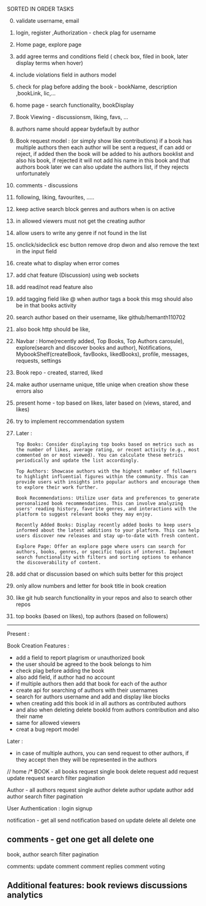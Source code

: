 SORTED IN ORDER TASKS 

00) validate username, email
01) login, register ,Authorization - check plag for username
1) Home page, explore page
2) add agree terms and conditions field ( check box, filed in book, later display terms when hover)
3) include violations field in authors model
4) check for plag before adding the book - bookName, description ,bookLink, lic,...
5) home page - search functionality, bookDisplay
6) Book Viewing - discussionsm, liking, favs, ...
7) authors name should appear bydefault by author
8) Book request model : (or simply show like contributions)
    if a book has multiple authors then each author will be sent a request, if can add or reject, if added then the book will be added to his authors booklist and also his  book, if rejected it will not add his name in this book and that authors book 
    later we can also update the authors list, if they rejects unfortunately
9) comments - discussions
10) following, liking, favourites, .....
11) keep active search block genres and authors when is on active
12) in allowed viewers must not get the creating author
13) allow users to write any genre if not found in the list
14) onclick/sideclick esc button remove drop dwon and also remove the text in the input field
15) create what to display when error comes
16) add chat feature (Discussion) using web sockets
17) add read/not read feature also
18) add tagging field like @ when author tags a book this msg should also be in that books activity
19) search author based on their username, like github/hemanth110702
20) also book http should be like, 
21) Navbar : Home(recently added, Top Books, Top Authors carosule), explore(search and discover books and author), Notifications, MybookShelf(createBook, favBooks, likedBooks), profile, messages, requests, settings
22) Book repo - created, starred, liked
23) make author username unique, title uniqe when creation show these errors also
24) present home - top based on likes, later based on (views, stared, and likes)
25) try to implement reccommendation system
26) Later :

        Top Books: Consider displaying top books based on metrics such as the number of likes, average rating, or recent activity (e.g., most commented on or most viewed). You can calculate these metrics periodically and update the list accordingly.

        Top Authors: Showcase authors with the highest number of followers to highlight influential figures within the community. This can provide users with insights into popular authors and encourage them to explore their work further.

        Book Recommendations: Utilize user data and preferences to generate personalized book recommendations. This can involve analyzing users' reading history, favorite genres, and interactions with the platform to suggest relevant books they may enjoy.

        Recently Added Books: Display recently added books to keep users informed about the latest additions to your platform. This can help users discover new releases and stay up-to-date with fresh content.

        Explore Page: Offer an explore page where users can search for authors, books, genres, or specific topics of interest. Implement search functionality with filters and sorting options to enhance the discoverability of content.
27) add chat or discussion based on which suits better for this project
28) only allow numbers and letter for book title in book creation
29) like git hub search functionality in your repos and also to search other repos
30) top books (based on likes), top authors (based on followers)

--------------------------------------------------------------
Present :

 Book Creation Features : 
  - add a field to report plagrism or unauthorized book
  - the user should be agreed to the book belongs to him
  - check plag before adding the book
  - also add field, if author had no account
  - if multiple authors then add that book for each of the author
  - create api for searching of authors with their usernames
  - search for authors username and add and display like blocks
  - when creating add this book id in all authors as contributed authors
  - and also when deleting delete bookId from authors contribution and also their name
  - same for allowed viewers
  - creat a bug report model

 Later :
  - in case of multiple authors, you can send request to other authors, if they accept then they will be represented in the authors
 

// home
/* 
BOOK -
all books request
single book
delete request
add request 
update request
search 
filter 
pagination

Author - 
all authors request
single author
delete author
update author
add author
search 
filter
pagination

User Authentication :
 login
 signup

notification -
get all
send notification based on update
delete all
delete one

comments -
get one 
get all
delete  one
------------------------------
book, author
search
filter
pagination

comments:
update comment
comment replies
comment voting

Additional features:
book reviews
discussions
analytics
------------------------------
